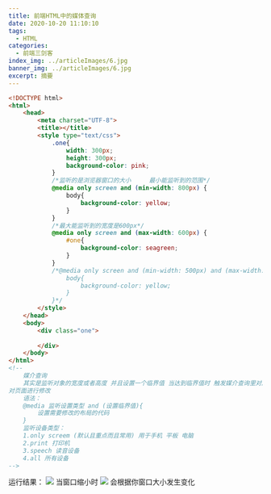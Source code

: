 ```yaml
---
title: 前端HTML中的媒体查询
date: 2020-10-20 11:10:10
tags:
  - HTML
categories:
  - 前端三剑客
index_img: ../articleImages/6.jpg
banner_img: ../articleImages/6.jpg
excerpt: 摘要
---
```

<meta name="referrer" content="no-referrer"/>

```html
<!DOCTYPE html>
<html>
	<head>
		<meta charset="UTF-8">
		<title></title>
		<style type="text/css">
			.one{
				width: 300px;
				height: 300px;
				background-color: pink;
			}
			/*监听的是浏览器窗口的大小     最小能监听到的范围*/
			@media only screen and (min-width: 800px) {
				body{
					background-color: yellow;
				}
			}
			/*最大能监听到的宽度是600px*/
			@media only screen and (max-width: 600px) {
				#one{
					background-color: seagreen;
				}
			}
			/*@media only screen and (min-width: 500px) and (max-width: 1000px) {
				body{
					background-color: yellow;
				}
			}*/
		</style>
	</head>
	<body>
		<div class="one">
			
		</div>
	</body>
</html>
<!--
	媒介查询
	其实是监听对象的宽度或者高度 并且设置一个临界值 当达到临界值时 触发媒介查询里对应的代码 
对页面进行修改
	语法：
	@media 监听设置类型 and (设置临界值){
		设置需要修改的布局的代码
	}
	监听设备类型：
	1.only screem (默认且重点而且常用) 用于手机 平板 电脑
	2.print 打印机
	3.speech 读音设备
	4.all 所有设备
-->

```
运行结果：
![](https://img-blog.csdnimg.cn/2685856fb21746c19599559b84c6cdff.png)
当窗口缩小时
![](https://img-blog.csdnimg.cn/e43c339f6df54582a5f2746843236384.png)
会根据你窗口大小发生变化